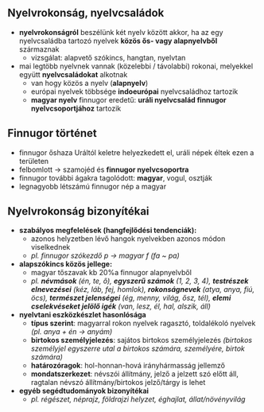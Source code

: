 ## Nyelvrokonság, nyelvcsaládok
- **nyelvrokonságról** beszélünk két nyelv között akkor, ha az egy nyelvcsaládba tartozó nyelvek **közös ős- vagy alapnyelvből** származnak
	- vizsgálat: alapvető szókincs, hangtan, nyelvtan
- mai legtöbb nyelvnek vannak (közelebbi / távolabbi) rokonai, melyekkel együtt **nyelvcsaládokat** alkotnak
	- van hogy közös a nyelv (**alapnyelv**)
	- európai nyelvek többsége **indoeurópai** nyelvcsaládhoz tartozik
	- **magyar nyelv** finnugor eredetű: **uráli nyelvcsalád finnugor nyelvcsoportjához** tartozik
## Finnugor történet
- finnugor őshaza Uráltól keletre helyezkedett el, uráli népek éltek ezen a területen
- felbomlott -> szamojéd és **finnugor nyelvcsoportra**
- finnugor további ágakra tagolódott: **magyar**, vogul, osztják
- legnagyobb létszámú finnugor nép a magyar
## Nyelvrokonság bizonyítékai
- **szabályos megfelelések (hangfejlődési tendenciák):**
	- azonos helyzetben lévő hangok nyelvekben azonos módon viselkednek
	- *pl. finnugor szókezdő p -> magyar f (fa ~ pa)*
- **alapszókincs közös jellege:**
	- magyar tőszavak kb 20%a finnugor alapnyelvből
	- *pl. **névmások** (én, te, ő), **egyszerű számok** (1, 2, 3, 4), **testrészek elnevezései** (kéz, láb, fej, homlok), **rokonságnevek** (atya, anya, fiú, öcs), **természet jelenségei** (ég, menny, világ, ősz, tél), **elemi cselekvéseket jelölő igék** (van, lesz, él, hal, alszik, áll)*
- **nyelvtani eszközkészlet hasonlósága**
	- **típus szerint**: magyarral rokon nyelvek ragasztó, toldalékoló nyelvek *(pl. anya + én -> anyám)*
	- **birtokos személyjelezés**: sajátos birtokos személyjelezés *(birtokos személyjel egyszerre utal a birtokos számára, személyére, birtok számára)*
	- **határozóragok**: hol-honnan-hová irányhármasság jellemző
	- **mondatszerkezet**: névszói állítmány, jelző a jelzett szó előtt áll, ragtalan névszó állítmány/birtokos jelző/tárgy is lehet
- **egyéb segédtudományok bizonyítékai**
	- *pl. régészet, néprajz, földrajzi helyzet, éghajlat, állat/növényvilág*